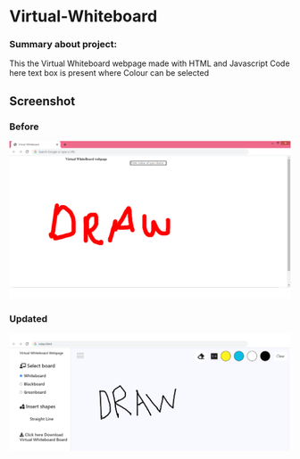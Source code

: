# Virtual-Whiteboard
### Summary about project:
This the Virtual Whiteboard webpage made with HTML and Javascript Code here text box is present where Colour can be selected

## Screenshot
### Before
![alt text](https://github.com/Shivam7-1/Virtual-Whiteboard/blob/main/Virtual%20whiteboard%20webpage.png?raw=true)
### Updated
![alt text](https://github.com/Shivam7-1/Virtual-Whiteboard/blob/main/new%20white%20board.png?raw=true)
